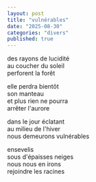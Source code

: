 ```yaml
---
layout: post
title: "vulnérables"
date: "2025-08-30"
categories: "divers"
published: true
---
```


des rayons de lucidité  
au coucher du soleil  
perforent la forêt  

elle perdra bientôt  
son manteau  
et plus rien ne pourra  
arrêter l'aurore  

dans le jour éclatant  
au milieu de l'hiver  
nous demeurons vulnérables  

ensevelis  
sous d'épaisses neiges  
nous nous en irons  
rejoindre les racines  
